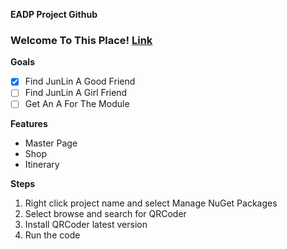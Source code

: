 **EADP Project Github**
### Welcome To This Place! [Link](http://twitch.tv/GodPos1/)

**Goals**
- [x] Find JunLin A Good Friend
- [ ] Find JunLin A Girl Friend
- [ ] Get An A For The Module

**Features**
* Master Page
* Shop
* Itinerary






**Steps**
1. Right click project name and select Manage NuGet Packages
2. Select browse and search for QRCoder
3. Install QRCoder latest version
4. Run the code
